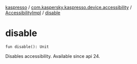 [kaspresso](../../index.md) / [com.kaspersky.kaspresso.device.accessibility](../index.md) / [AccessibilityImpl](index.md) / [disable](./disable.md)

# disable

`fun disable(): Unit`

Disables accessibility. Available since api 24.

